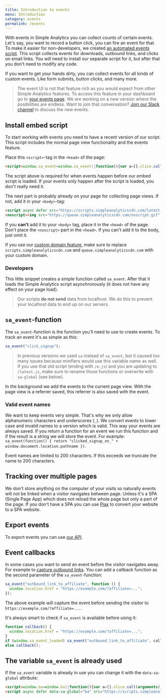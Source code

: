 ```yaml
---
title: Introduction to events
menu: Introduction
category: events
permalink: /events
---
```


With events in Simple Analytics you can collect counts of certain events. Let's say, you want to record a button click, you can fire an event for that. To make it easier for non-developers, we created [an automated events script](/automated-events). This script collects events for downloads, outbound links, and clicks on email links. You will need to install our separate script for it, but after that you don't need to modify any code.

If you want to get your hands dirty, you can collect events for all kinds of custom events. Like form submits, button clicks, and many more.

> The event UI is not that feature rich as you would expect from other Simple Analytics features. To access this feature in your dashboard go to [your events page](https://simpleanalytics.com/select-website/events). We are working on a new version where the posibilities are endless. Want to join that conversation? [Join our Slack channel](https://join.slack.com/t/simple-analytics/shared_invite/zt-ppfiaq04-LNDu5Cs4EOaJD0JhIFdkcg) to discuss the new events.

## Install embed script

To start working with events you need to have a recent version of our script. This script includes the normal page view functionality and the events feature.

Place this `<script>`-tag in the `<head>` of the page:

<!-- prettier-ignore -->
```html
<script>window.sa_event=window.sa_event||function(){var a=[].slice.call(arguments);window.sa_event.q?window.sa_event.q.push(a):window.sa_event.q=[a]};</script>
```

The script above is required for when events happen before our embed script is loaded. If your events only happen after the script is loaded, you don't really need it.

The next part is probably already on your page for collecting page views. If not, add it in your `<body>`-tag:

<!-- prettier-ignore -->
```html
<script async defer src="https://scripts.simpleanalyticscdn.com/latest.js"></script>
<noscript><img src="https://queue.simpleanalyticscdn.com/noscript.gif" alt="" referrerpolicy="no-referrer-when-downgrade" /></noscript>
```

If you **can't** add it to your `<body>` tag, place it in the `<head>` of the page. Don't place the `<noscript>` part in the `<head>`. If you can't add it to the body, just omit it.

If you use our [custom domain feature](/bypass-ad-blockers), make sure to replace `scripts.simpleanalyticscdn.com` and `queue.simpleanalyticscdn.com` with your custom domain.

### Developers

This little snippet creates a simple function called `sa_event`. After that it loads the Simple Analytics script asynchronously (it does not have any effect on your page load).

> Our scripts **do not send** data from localhost. We do this to prevent your localhost data to end up on our servers.

## `sa_event`-function

The `sa_event`-function is the function you'll need to use to create events. To track an event it's as simple as this:

```js
sa_event("click_signup");
```

> In previous versions we used `sa` instead of `sa_event`, but it caused too many issues because minifiers would use this variable name as well.
> If you use that old script (ending with `/e.js`) and you are updating to `/latest.js`, make sure to rename those functions or overwrite with `sa-global` (see below).

In the background we add the events to the current page view. With the page view is a referrer saved, this referrer is also saved with the event.

### Valid event names

We want to keep events very simple. That's why we only allow alphanumeric characters and underscores (`_`). We convert events to lower case and invalid names to a version which is valid. This way your events are always saved. If you return a function for an event we run this function and if the result is a string we will store the event. For example: `sa_event(function() { return "clicked_signup_on_" + window.document.location.pathname })`.

Event names are limited to 200 characters. If this exceeds we truncate the name to 200 characters.

## Tracking over multiple pages

We don't store anything on the computer of your visits so naturally events will not be linked when a visitor navigates between page. Unless it's a SPA (Single Page App) which does not reload the whole page but only a part of the page. If you don't have a SPA you can use [Pjax](https://github.com/MoOx/pjax/) to convert your website to a SPA website.

## Export events

To export events you can use [our API](/api/export-events).

## Event callbacks

In some cases you want to send an event before the visitor navigates away. For example to [capture outbound links](/capture-outbound-links). You can add a callback function as the second parameter of the `sa_event`-function:

```js
sa_event("outbound_link_to_affiliate", function () {
  window.location.href = "https://example.com/?affiliate=...";
});
```

The above example will capture the event before sending the visitor to `https://example.com/?affiliate=...`.

It's always smart to check if `sa_event` is available before using it:

```js
function callback() {
  window.location.href = "https://example.com/?affiliate=...";
}
if (window.sa_event_loaded) sa_event("outbound_link_to_affiliate", callback);
else callback();
```

## The variable `sa_event` is already used

If the `sa_event` variable is already in use you can change it with the `data-sa-global` attribute:

<!-- prettier-ignore -->
```html
<script>window.ba=window.ba||function(){var a=[].slice.call(arguments);window.ba.q?window.ba.q.push(a):window.ba.q=[a]};</script>
<script async defer data-sa-global="ba" src="https://scripts.simpleanalyticscdn.com/latest.js"></script>
```
